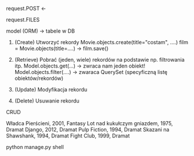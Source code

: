 request.POST <- 

request.FILES


model (ORM) -> tabele w DB

1. (Create) Utworzyć rekordy 
   Movie.objects.create(title="costam", ....)
   film = Movie.objects(title=....) -> film.save()
2. (Retrieve) Pobrać (jeden, wiele) rekordów na podstawie np. filtrowania itp.
Model.objects.get(...) -> zwraca nam jeden obiekt!
   Model.objects.filter(....) -> zwaraca QuerySet (specyficzną listę obiektów/rekordów)

3. (Update) Modyfikacja rekordu 
4. (Delete) Usuwanie rekordu

CRUD

Władca Pierścieni, 2001, Fantasy
Lot nad kukułczym gniazdem, 1975, Dramat
Django, 2012, Dramat
Pulp Fiction, 1994, Dramat
Skazani na Shawshank, 1994, Dramat
Fight Club, 1999, Dramat

python manage.py shell




